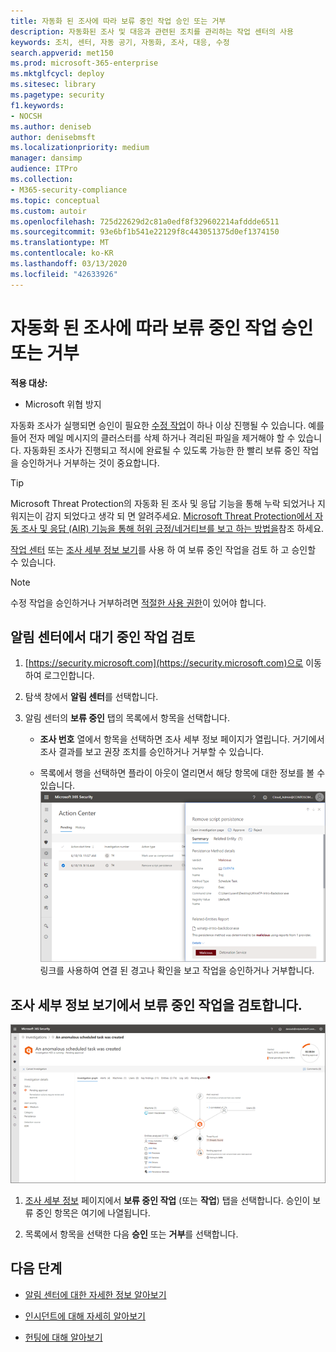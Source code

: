 ```yaml
---
title: 자동화 된 조사에 따라 보류 중인 작업 승인 또는 거부
description: 자동화된 조사 및 대응과 관련된 조치를 관리하는 작업 센터의 사용
keywords: 조치, 센터, 자동 공기, 자동화, 조사, 대응, 수정
search.appverid: met150
ms.prod: microsoft-365-enterprise
ms.mktglfcycl: deploy
ms.sitesec: library
ms.pagetype: security
f1.keywords:
- NOCSH
ms.author: deniseb
author: denisebmsft
ms.localizationpriority: medium
manager: dansimp
audience: ITPro
ms.collection:
- M365-security-compliance
ms.topic: conceptual
ms.custom: autoir
ms.openlocfilehash: 725d22629d2c81a0edf8f329602214afddde6511
ms.sourcegitcommit: 93e6bf1b541e22129f8c443051375d0ef1374150
ms.translationtype: MT
ms.contentlocale: ko-KR
ms.lasthandoff: 03/13/2020
ms.locfileid: "42633926"
---
```

# <a name="approve-or-reject-pending-actions-following-an-automated-investigation"></a>자동화 된 조사에 따라 보류 중인 작업 승인 또는 거부

**적용 대상:**
- Microsoft 위협 방지

자동화 조사가 실행되면 승인이 필요한 [수정 작업](https://docs.microsoft.com/microsoft-365/security/mtp/mtp-remediation-actions)이 하나 이상 진행될 수 있습니다. 예를 들어 전자 메일 메시지의 클러스터를 삭제 하거나 격리된 파일을 제거해야 할 수 있습니다. 자동화된 조사가 진행되고 적시에 완료될 수 있도록 가능한 한 빨리 보류 중인 작업을 승인하거나 거부하는 것이 중요합니다. 

> [!TIP]
> Microsoft Threat Protection의 자동화 된 조사 및 응답 기능을 통해 누락 되었거나 지워지는이 감지 되었다고 생각 되 면 알려주세요. [Microsoft Threat Protection에서 자동 조사 및 응답 (AIR) 기능을 통해 허위 긍정/네거티브를 보고 하는 방법을](mtp-autoir-report-false-positives-negatives.md)참조 하세요.

[작업 센터](#review-a-pending-action-in-the-action-center) 또는 [조사 세부 정보 보기](#review-a-pending-action-in-the-investigation-details-view)를 사용 하 여 보류 중인 작업을 검토 하 고 승인할 수 있습니다.

> [!NOTE]
> 수정 작업을 승인하거나 거부하려면 [적절한 사용 권한](mtp-action-center.md#required-permissions-for-action-center-tasks)이 있어야 합니다.

## <a name="review-a-pending-action-in-the-action-center"></a>알림 센터에서 대기 중인 작업 검토

1. [https://security.microsoft.com](https://security.microsoft.com)으로 이동하여 로그인합니다. 

2. 탐색 창에서 **알림 센터**를 선택합니다. 

3. 알림 센터의 **보류 중인** 탭의 목록에서 항목을 선택합니다. 

    - **조사 번호** 열에서 항목을 선택하면 조사 세부 정보 페이지가 열립니다. 거기에서 조사 결과를 보고 권장 조치를 승인하거나 거부할 수 있습니다.
 
    - 목록에서 행을 선택하면 플라이 아웃이 열리면서 해당 항목에 대한 정보를 볼 수 있습니다. <br/>![조치 승인 또는 거부](../../media/air-actioncenter-itemselected.png)<br/>링크를 사용하여 연결 된 경고나 확인을 보고 작업을 승인하거나 거부합니다.

## <a name="review-a-pending-action-in-the-investigation-details-view"></a>조사 세부 정보 보기에서 보류 중인 작업을 검토합니다.

![조사 세부 정보](../../media/mtp-air-investdetails.png)

1. [조사 세부 정보](mtp-autoir-results.md) 페이지에서 **보류 중인 작업** (또는 **작업**) 탭을 선택합니다. 승인이 보류 중인 항목은 여기에 나열됩니다.

2. 목록에서 항목을 선택한 다음 **승인** 또는 **거부**를 선택합니다.

## <a name="next-steps"></a>다음 단계

- [알림 센터에 대한 자세한 정보 알아보기](mtp-action-center.md)

- [인시던트에 대해 자세히 알아보기](incidents-overview.md)

- [헌팅에 대해 알아보기](advanced-hunting-overview.md)
